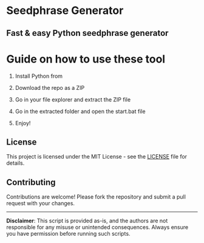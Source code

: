 # Seedphrase Generator 
     
## Fast & easy Python seedphrase generator
 
# Guide on how to use these tool
  
1. Install Python from    
   
2. Download the repo as a ZIP    
  
3. Go in your file explorer and extract the ZIP file   

4. Go in the extracted folder and open the start.bat file  
   
5. Enjoy!  
   
## License  
 
This project is licensed under the MIT License - see the [LICENSE](LICENSE) file for details.
  
## Contributing   
   
Contributions are welcome! Please fork the repository and submit a pull request with your changes.   
 
---  
     
**Disclaimer**: This script is provided as-is, and the authors are not responsible for any misuse or unintended consequences. Always ensure you have permission before running such scripts.  